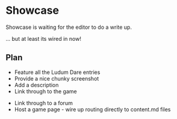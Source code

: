 Showcase
========

Showcase is waiting for the editor to do a write up.

... but at least its wired in now!

Plan
----

+ Feature all the Ludum Dare entries
+ Provide a nice chunky screenshot 
+ Add a description
+ Link through to the game
- Link through to a forum
- Host a game page - wire up routing directly to content.md files
